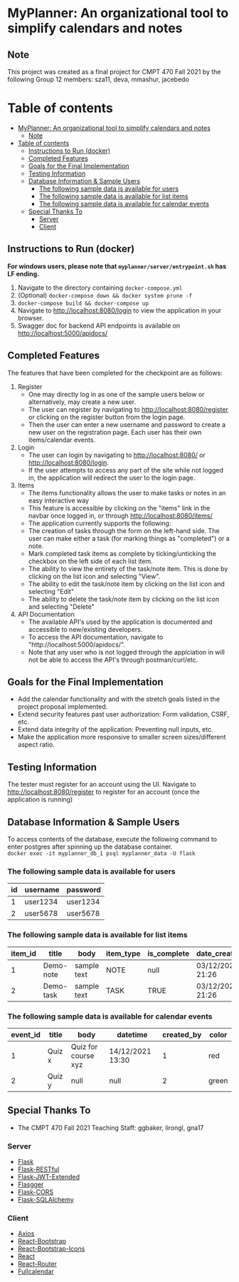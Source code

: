 # MyPlanner: An organizational tool to simplify calendars and notes

## Note

This project was created as a final project for CMPT 470 Fall 2021 by the following Group 12 members: sza11, deva, mmashur, jacebedo

# Table of contents

- [MyPlanner: An organizational tool to simplify calendars and notes](#myplanner-an-organizational-tool-to-simplify-calendars-and-notes)
  - [Note](#note)
- [Table of contents](#table-of-contents)
  - [Instructions to Run (docker)](#instructions-to-run-docker)
  - [Completed Features](#completed-features)
  - [Goals for the Final Implementation](#goals-for-the-final-implementation)
  - [Testing Information](#testing-information)
  - [Database Information & Sample Users](#database-information--sample-users)
    - [The following sample data is available for users](#the-following-sample-data-is-available-for-users)
    - [The following sample data is available for list items](#the-following-sample-data-is-available-for-list-items)
    - [The following sample data is available for calendar events](#the-following-sample-data-is-available-for-calendar-events)
  - [Special Thanks To](#special-thanks-to)
    - [Server](#server)
    - [Client](#client)

## Instructions to Run (docker)

**For windows users, please note that `myplanner/server/entrypoint.sh` has LF ending.**

1. Navigate to the directory containing `docker-compose.yml`
2. (Optional) `docker-compose down && docker system prune -f`
3. `docker-compose build && docker-compose up`
4. Navigate to <http://localhost:8080/login> to view the application in your browser.
5. Swagger doc for backend API endpoints is available on <http://localhost:5000/apidocs/>

## Completed Features

The features that have been completed for the checkpoint are as follows:

1. Register
   - One may directly log in as one of the sample users below or alternatively, may create a new user.
   - The user can register by navigating to <http://localhost:8080/register> or clicking on the register button from the login page.
   - Then the user can enter a new username and password to create a new user on the registration page. Each user has their own items/calendar events.
2. Login
   - The user can login by navigating to <http://localhost:8080/> or <http://localhost:8080/login>.
   - If the user attempts to access any part of the site while not logged in, the application will redirect the user to the login page.
3. Items
   - The items functionality allows the user to make tasks or notes in an easy interactive way
   - This feature is accessible by clicking on the "items" link in the navbar once logged in, or through <http://localhost:8080/items/>
   - The application currently supports the following:
   - The creation of tasks through the form on the left-hand side. The user can make either a task (for marking things as "completed") or a note.
   - Mark completed task items as complete by ticking/unticking the checkbox on the left side of each list item.
   - The ability to view the entirety of the task/note item. This is done by clicking on the list icon and selecting "View".
   - The ability to edit the task/note item by clicking on the list icon and selecting "Edit"
   - The ability to delete the task/note item by clicking on the list icon and selecting "Delete"
4. API Documentation
   - The available API's used by the application is documented and accessible to new/existing developers.
   - To access the API documentation, navigate to "http://localhost:5000/apidocs/".
   - Note that any user who is not logged through the applciation in will not be able to access the API's through postman/curl/etc.

## Goals for the Final Implementation

- Add the calendar functionality and with the stretch goals listed in the project proposal implemented.
- Extend security features past user authorization: Form validation, CSRF, etc.
- Extend data integrity of the application: Preventing null inputs, etc.
- Make the application more responsive to smaller screen sizes/different aspect ratio.

## Testing Information

The tester must register for an account using the UI. Navigate to <http://localhost:8080/register> to register for an account (once the application is running)

## Database Information & Sample Users

To access contents of the database, execute the following command to enter postgres after spinning up the database container.  
`docker exec -it myplanner_db_1 psql myplanner_data -U flask`

### The following sample data is available for users

| id | username | password |
|----|----------|----------|
| 1  | user1234 | user1234 |
| 2  | user5678 | user5678 |

### The following sample data is available for list items

| item_id | title     | body        | item_type | is_complete | date_created     | created_by |
|---------|-----------|-------------|-----------|-------------|------------------|------------|
| 1       | Demo-note | sample text | NOTE      | null        | 03/12/2021 21:26 | 1          |
| 2       | Demo-task | sample text | TASK      | TRUE        | 03/12/2021 21:26 | 2          |

### The following sample data is available for calendar events

| event_id | title  | body                | datetime         | created_by | color |
|----------|--------|---------------------|------------------|------------|-------|
| 1        | Quiz x | Quiz for course xyz | 14/12/2021 13:30 | 1          | red   |
| 2        | Quiz y | null                | null             | 2          | green |

## Special Thanks To

- The CMPT 470 Fall 2021 Teaching Staff: ggbaker, lirongl, gna17

### Server

- [Flask](https://flask.palletsprojects.com/en/2.0.x/)
- [Flask-RESTful](https://github.com/flask-restful/flask-restful)
- [Flask-JWT-Extended](https://github.com/vimalloc/flask-jwt-extended)
- [Flasgger](https://github.com/flasgger/flasgger)
- [Flask-CORS](https://github.com/corydolphin/flask-cors)
- [Flask-SQLAlchemy](https://flask-sqlalchemy.palletsprojects.com/en/2.x/)

### Client

- [Axios](https://axios-http.com/)
- [React-Bootstrap](https://react-bootstrap.github.io/)
- [React-Bootstrap-Icons](https://github.com/ismamz/react-bootstrap-icons)
- [React](https://reactjs.org/)
- [React-Router](https://github.com/remix-run/react-router)
- [Fullcalendar](https://github.com/fullcalendar/fullcalendar-react)
